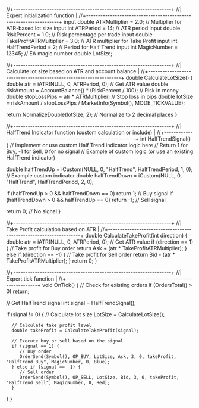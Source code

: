 //+------------------------------------------------------------------+
//| Expert initialization function                                   |
//+------------------------------------------------------------------+
input double ATRMultiplier = 2.0;        // Multiplier for ATR-based lot size
input int ATRPeriod = 14;                // ATR period
input double RiskPercent = 1.0;          // Risk percentage per trade
input double TakeProfitATRMultiplier = 3.0; // ATR multiplier for Take Profit
input int HalfTrendPeriod = 2;           // Period for Half Trend
input int MagicNumber = 12345;           // EA magic number
double LotSize;

//+------------------------------------------------------------------+
//| Calculate lot size based on ATR and account balance               |
//+------------------------------------------------------------------+
double CalculateLotSize() {
   double atr = iATR(NULL, 0, ATRPeriod, 0);   // Get ATR value
   double riskAmount = AccountBalance() * (RiskPercent / 100); // Risk in money
   double stopLossPips = atr * ATRMultiplier; // Stop loss in pips
   double lotSize = riskAmount / stopLossPips / MarketInfo(Symbol(), MODE_TICKVALUE);
   
   return NormalizeDouble(lotSize, 2); // Normalize to 2 decimal places
}

//+------------------------------------------------------------------+
//| HalfTrend Indicator function (custom calculation or include)      |
//+------------------------------------------------------------------+
int HalfTrendSignal() {
   // Implement or use custom Half Trend indicator logic here
   // Return 1 for Buy, -1 for Sell, 0 for no signal
   // Example of custom logic (or use an existing HalfTrend indicator)
   
   double halfTrendUp = iCustom(NULL, 0, "HalfTrend", HalfTrendPeriod, 1, 0); // Example custom indicator
   double halfTrendDown = iCustom(NULL, 0, "HalfTrend", HalfTrendPeriod, 2, 0);
   
   if (halfTrendUp > 0 && halfTrendDown == 0) return 1; // Buy signal
   if (halfTrendDown > 0 && halfTrendUp == 0) return -1; // Sell signal
   
   return 0; // No signal
}

//+------------------------------------------------------------------+
//| Take Profit calculation based on ATR                              |
//+------------------------------------------------------------------+
double CalculateTakeProfit(int direction) {
   double atr = iATR(NULL, 0, ATRPeriod, 0);   // Get ATR value
   if (direction == 1) {
      // Take profit for Buy order
      return Ask + (atr * TakeProfitATRMultiplier);
   } else if (direction == -1) {
      // Take profit for Sell order
      return Bid - (atr * TakeProfitATRMultiplier);
   }
   return 0;
}

//+------------------------------------------------------------------+
//| Expert tick function                                              |
//+------------------------------------------------------------------+
void OnTick() {
   // Check for existing orders
   if (OrdersTotal() > 0) return;

   // Get HalfTrend signal
   int signal = HalfTrendSignal();
   
   if (signal != 0) {
      // Calculate lot size
      LotSize = CalculateLotSize();

      // Calculate take profit level
      double takeProfit = CalculateTakeProfit(signal);
      
      // Execute buy or sell based on the signal
      if (signal == 1) {
         // Buy order
         OrderSend(Symbol(), OP_BUY, LotSize, Ask, 3, 0, takeProfit, "HalfTrend Buy", MagicNumber, 0, Blue);
      } else if (signal == -1) {
         // Sell order
         OrderSend(Symbol(), OP_SELL, LotSize, Bid, 3, 0, takeProfit, "HalfTrend Sell", MagicNumber, 0, Red);
      }
   }
}
